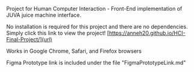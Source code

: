 Project for Human Computer Interaction - Front-End implementation of JUVA juice machine interface.

No installation is required for this project and there are no dependencies. Simply click this link to view the project! [https://anneh20.github.io/HCI-Final-Project/](url)

Works in Google Chrome, Safari, and Firefox browsers

Figma Prototype link is included under the file "FigmaPrototypeLink.md"
